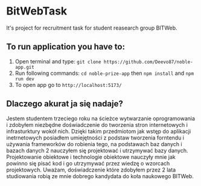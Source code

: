 # BitWebTask

It's project for recruitment task for student reasearch group BITWeb.

## To run application you have to:

1. Open terminal and type: `git clone https://github.com/Deevo87/noble-app.git`
2. Run following commands: `cd noble-prize-app` then `npm install` and `npm run dev`
3. To open app go to `http://localhost:5173/`

## Dlaczego akurat ja się nadaje?

Jestem studentem trzeciego roku na ścieżce wytwarzanie oprogramowania i zdobyłem niezbędne doświadczenie do tworzenia stron internetowych i infrasturktury wokół nich. Dzięki takim przedmiotom jak wstęp do aplikacji inetrnetowych posiadłem umiejętności z podstaw tworzenia forntendu i używania frameworków do robienia tego, na podstawach baz danych i bazach danych 2 nauczyłem się projektować i utrzymywać bazy danych. Projektowanie obiektowe i technologie obiektowe nauczyły mnie jak powinno się pisać kod i go utrzymywać przez wiedzę o wzorcach projektowych. Uważam, doświadczenie które zdobyłem przez 2 lata studiowania robią ze mnie dobrego kandydata do koła naukowego BITWeb.

